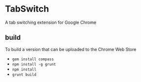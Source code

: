 # TabSwitch

A tab switching extension for Google Chrome

## build

To build a version that can be uploaded to the Chrome Web Store

* `gem install compass`
* `npm install -g grunt`
* `npm install`
* `grunt build`